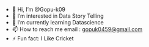 - 👋 Hi, I’m @Gopu-k09
- 👀 I’m interested in Data Story Telling
- 🌱 I’m currently learning Datascience
- 📫 How to reach me email : gopuk0459@gmail.com
- ⚡ Fun fact: I Like Cricket

<!---
Gopu-k09/Gopu-k09 is a ✨ special ✨ repository because its `README.md` (this file) appears on your GitHub profile.
You can click the Preview link to take a look at your changes.
--->
